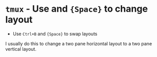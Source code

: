 # `tmux` - Use and `{Space}` to change layout


- Use `Ctrl+B` and `{Space}` to swap layouts

I usually do this to change a two pane horizontal layout to a two pane
vertical layout.

